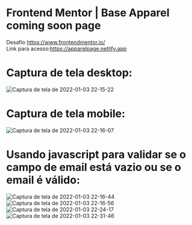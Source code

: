 # Frontend Mentor | Base Apparel coming soon page
Desafio https://www.frontendmentor.io/
<br>
Link para acesso:https://apparelpage.netlify.app
# Captura de tela desktop:
![Captura de tela de 2022-01-03 22-15-22](https://user-images.githubusercontent.com/91329679/147997414-a1812450-e489-459a-905f-589b658cc729.png)
<br>
# Captura de tela mobile: 
![Captura de tela de 2022-01-03 22-16-07](https://user-images.githubusercontent.com/91329679/147997453-104c6397-8ee8-4f30-84c0-fbb42f01a159.png)
<br>
# Usando javascript para validar se o campo de email está vazio ou se o email é válido:
![Captura de tela de 2022-01-03 22-16-44](https://user-images.githubusercontent.com/91329679/147997467-6d93a563-58f8-47b5-bd8f-3aaff4b4274f.png)
![Captura de tela de 2022-01-03 22-16-56](https://user-images.githubusercontent.com/91329679/147997470-51fe9a3a-8f2c-4419-ba57-46aa5b43c804.png)
![Captura de tela de 2022-01-03 22-24-17](https://user-images.githubusercontent.com/91329679/147997582-e6cd93a1-0f9b-4be2-816e-751dd5efcc66.png)
![Captura de tela de 2022-01-03 22-31-46](https://user-images.githubusercontent.com/91329679/147998052-ce36ed35-0d20-443e-8696-e77d390f1424.png)

